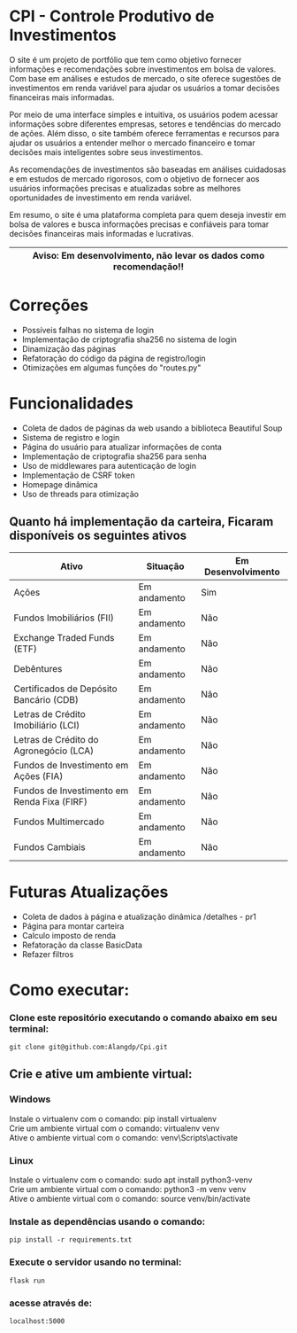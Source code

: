 
# CPI - Controle Produtivo de Investimentos

O site é um projeto de portfólio que tem como objetivo fornecer informações e recomendações sobre investimentos em bolsa de valores. Com base em análises e estudos de mercado, o site oferece sugestões de investimentos em renda variável para ajudar os usuários a tomar decisões financeiras mais informadas.

Por meio de uma interface simples e intuitiva, os usuários podem acessar informações sobre diferentes empresas, setores e tendências do mercado de ações. Além disso, o site também oferece ferramentas e recursos para ajudar os usuários a entender melhor o mercado financeiro e tomar decisões mais inteligentes sobre seus investimentos.

As recomendações de investimentos são baseadas em análises cuidadosas e em estudos de mercado rigorosos, com o objetivo de fornecer aos usuários informações precisas e atualizadas sobre as melhores oportunidades de investimento em renda variável.

Em resumo, o site é uma plataforma completa para quem deseja investir em bolsa de valores e busca informações precisas e confiáveis para tomar decisões financeiras mais informadas e lucrativas.

| Aviso: Em desenvolvimento, não levar os dados como recomendação!! |
| ---|

# Correções
- Possíveis falhas no sistema de login 
- Implementação de criptografia sha256 no sistema de login
- Dinamização das páginas
- Refatoração do código da página de registro/login
- Otimizações em algumas funções do "routes.py"

# Funcionalidades
- Coleta de dados de páginas da web usando a biblioteca Beautiful Soup  
- Sistema de registro e login  
- Página do usuário para atualizar informações de conta  
- Implementação de criptografia sha256 para senha  
- Uso de middlewares para autenticação de login  
- Implementação de CSRF token  
- Homepage dinâmica 
- Uso de threads para otimização

## Quanto há implementação da carteira, Ficaram disponíveis os seguintes ativos
| Ativo                                             | Situação      | Em Desenvolvimento |
|---------------------------------------------------|---------------|--------------------|
| Ações                                             | Em andamento  | Sim                |
| Fundos Imobiliários (FII)                         | Em andamento  | Não                |
| Exchange Traded Funds (ETF)                       | Em andamento  | Não                |
| Debêntures                                        | Em andamento  | Não                |
| Certificados de Depósito Bancário (CDB)           | Em andamento  | Não                |
| Letras de Crédito Imobiliário (LCI)               | Em andamento  | Não                |
| Letras de Crédito do Agronegócio (LCA)             | Em andamento  | Não                |
| Fundos de Investimento em Ações (FIA)             | Em andamento  | Não                |
| Fundos de Investimento em Renda Fixa (FIRF)       | Em andamento  | Não                |
| Fundos Multimercado                               | Em andamento  | Não                |
| Fundos Cambiais                                   | Em andamento  | Não                |


# Futuras Atualizações 
- Coleta de dados à página e atualização dinâmica /detalhes - pr1
- Página para montar carteira
- Calculo imposto de renda
- Refatoração da classe BasicData
- Refazer filtros

# Como executar:

### Clone este repositório executando o comando abaixo em seu terminal:

``` git clone git@github.com:Alangdp/Cpi.git ```

## Crie e ative um ambiente virtual:

### Windows

Instale o virtualenv com o comando: pip install virtualenv  
Crie um ambiente virtual com o comando: virtualenv venv  
Ative o ambiente virtual com o comando: venv\Scripts\activate  

### Linux

Instale o virtualenv com o comando: sudo apt install python3-venv  
Crie um ambiente virtual com o comando: python3 -m venv venv  
Ative o ambiente virtual com o comando: source venv/bin/activate  

### Instale as dependências usando o comando:

``` pip install -r requirements.txt ```

### Execute o servidor usando no terminal:

``` flask run ```


### acesse através de:

``` localhost:5000  ```